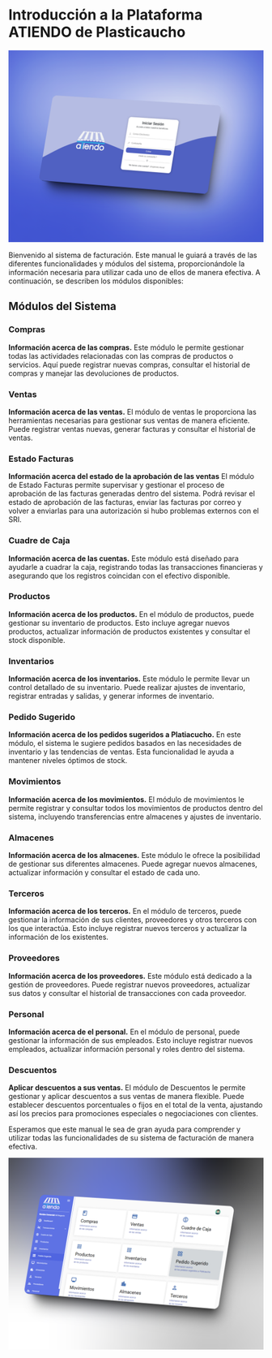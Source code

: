 # **Introducción a la Plataforma ATIENDO de Plasticaucho**

![Hello](../assets/images/bgeeasa.jpg)

Bienvenido al sistema de facturación. Este manual le guiará a través de las diferentes funcionalidades y módulos del sistema, proporcionándole la información necesaria para utilizar cada uno de ellos de manera efectiva. A continuación, se describen los módulos disponibles:

## Módulos del Sistema

### Compras
**Información acerca de las compras.**
Este módulo le permite gestionar todas las actividades relacionadas con las compras de productos o servicios. Aquí puede registrar nuevas compras, consultar el historial de compras y manejar las devoluciones de productos.

### Ventas
**Información acerca de las ventas.**
El módulo de ventas le proporciona las herramientas necesarias para gestionar sus ventas de manera eficiente. Puede registrar ventas nuevas, generar facturas y consultar el historial de ventas.

### Estado Facturas
**Información acerca del estado de la aprobación de las ventas**
El módulo de Estado Facturas permite supervisar y gestionar el proceso de aprobación de las facturas generadas dentro del sistema. Podrá revisar el estado de aprobación de las facturas, enviar las facturas por correo y volver a enviarlas para una autorización si hubo problemas externos con el SRI.

### Cuadre de Caja
**Información acerca de las cuentas.**
Este módulo está diseñado para ayudarle a cuadrar la caja, registrando todas las transacciones financieras y asegurando que los registros coincidan con el efectivo disponible.

### Productos
**Información acerca de los productos.**
En el módulo de productos, puede gestionar su inventario de productos. Esto incluye agregar nuevos productos, actualizar información de productos existentes y consultar el stock disponible.

### Inventarios
**Información acerca de los inventarios.**
Este módulo le permite llevar un control detallado de su inventario. Puede realizar ajustes de inventario, registrar entradas y salidas, y generar informes de inventario.

### Pedido Sugerido
**Información acerca de los pedidos sugeridos a Platiacucho.**
En este módulo, el sistema le sugiere pedidos basados en las necesidades de inventario y las tendencias de ventas. Esta funcionalidad le ayuda a mantener niveles óptimos de stock.

### Movimientos
**Información acerca de los movimientos.**
El módulo de movimientos le permite registrar y consultar todos los movimientos de productos dentro del sistema, incluyendo transferencias entre almacenes y ajustes de inventario.

### Almacenes
**Información acerca de los almacenes.**
Este módulo le ofrece la posibilidad de gestionar sus diferentes almacenes. Puede agregar nuevos almacenes, actualizar información y consultar el estado de cada uno.

### Terceros
**Información acerca de los terceros.**
En el módulo de terceros, puede gestionar la información de sus clientes, proveedores y otros terceros con los que interactúa. Esto incluye registrar nuevos terceros y actualizar la información de los existentes.

### Proveedores
**Información acerca de los proveedores.**
Este módulo está dedicado a la gestión de proveedores. Puede registrar nuevos proveedores, actualizar sus datos y consultar el historial de transacciones con cada proveedor.

### Personal
**Información acerca de el personal.**
En el módulo de personal, puede gestionar la información de sus empleados. Esto incluye registrar nuevos empleados, actualizar información personal y roles dentro del sistema.

### Descuentos
**Aplicar descuentos a sus ventas.**
El módulo de Descuentos le permite gestionar y aplicar descuentos a sus ventas de manera flexible. Puede establecer descuentos porcentuales o fijos en el total de la venta, ajustando así los precios para promociones especiales o negociaciones con clientes.

Esperamos que este manual le sea de gran ayuda para comprender y utilizar todas las funcionalidades de su sistema de facturación de manera efectiva.

![Hello](../assets/images/adminMockups/360shots_so.png)
